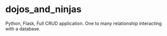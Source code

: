 # dojos_and_ninjas
Python, Flask, Full CRUD application. One to many relationship interacting with a database.